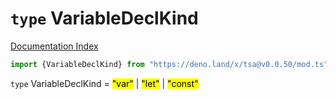 # `type` VariableDeclKind

[Documentation Index](../README.md)

```ts
import {VariableDeclKind} from "https://deno.land/x/tsa@v0.0.50/mod.ts"
```

`type` VariableDeclKind = <mark>"var"</mark> | <mark>"let"</mark> | <mark>"const"</mark>